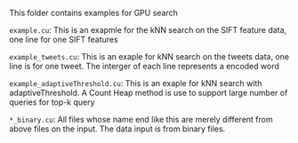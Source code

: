 This folder contains examples for GPU search

`example.cu`: This is an exapmle for the kNN search on the SIFT feature data, one line for one SIFT features

`example_tweets.cu`: This is an exaple for kNN search on the tweets data, one line is for one tweet. The interger of each line represents a encoded word

`example_adaptiveThreshold.cu`: This is an exaple for kNN search with adaptiveThreshold. A Count Heap method is use to support large number of queries for top-k query

`*_binary.cu`: All files whose name end like this are merely different from above files on the input. The data input is from binary files.
